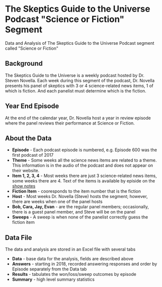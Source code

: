 # The Skeptics Guide to the Universe Podcast "Science or Fiction" Segment
Data and Analysis of The Skeptics Guide to the Universe Podcast segment called "Science or Fiction"

## Background
The Skeptics Guide to the Universe is a weekly podcast hosted by Dr. Steven Novella.  Each week during this segment of the podcast, Dr. Novella presents his panel of skeptics with 3 or 4 science-related news items, 1 of which is fiction.  And each panelist must determine which is the fiction.

## Year End Episode
At the end of the calendar year, Dr. Novella host a year in review episode where the panel reviews their performance at Science or Fiction.  

## About the Data
* **Episode** - Each podcast episode is numbered, e.g. Episode 600 was the first podcast of 2017
* **Theme** - Some weeks all the science news items are related to a theme.  This information is in the audio of the podcast and does not appear on their website.
* **Item 1, 2, 3, 4** - Most weeks there are just 3 science-related news items, some weeks there are 4.  Text of the items is available by episide on the [show notes](http://www.theskepticsguide.org/podcast/sgu/601)
* **Fiction Item** - cooresponds to the item number that is the fiction
* **Host** - Most weeks Dr. Novella (Steve) hosts the segment; however, there are weeks when one of the panel hosts
* **Bob, Cara, Jay, Evan** - are the regular panel members; occasionally, there is a guest panel member, and Steve will be on the panel
* **Sweeps** - A sweep is when none of the panelist correctly guess the fiction item

## Data File
The data and analysis are stored in an Excel file with several tabs
* **Data** - base data for the analysis, fields are described above
* **Answers** - starting in 2018, recorded answering responses and order by Episode separately from the Data tab
* **Results** - tabulates the won/loss/sweep outcomes by episode 
* **Summary** - high level summary statistics
